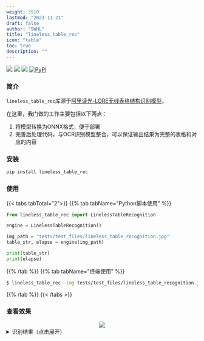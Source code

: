 ```yaml
---
weight: 3510
lastmod: "2023-11-21"
draft: false
author: "SWHL"
title: "lineless_table_rec"
icon: "table"
toc: true
description: ""
---
```


<p>
  <a href=""><img src="https://img.shields.io/badge/Python->=3.6,<3.12-aff.svg"></a>
  <a href=""><img src="https://img.shields.io/badge/OS-Linux%2C%20Mac%2C%20Win-pink.svg"></a>
  <a href="https://pepy.tech/project/lineless-table-rec"><img src="https://static.pepy.tech/badge/lineless-table-rec?period=total&units=abbreviation&left_color=grey&right_color=blue&left_text=Downloads"></a>
  <a href="https://pypi.org/project/lineless-table-rec/"><img alt="PyPI" src="https://img.shields.io/pypi/v/lineless-table-rec"></a>
</p>

### 简介
`lineless_table_rec`库源于[阿里读光-LORE无线表格结构识别模型](https://www.modelscope.cn/models/damo/cv_resnet-transformer_table-structure-recognition_lore/summary)。

在这里，我门做的工作主要包括以下两点：
1. 将模型转换为ONNX格式，便于部署
2. 完善后处理代码，与OCR识别模型整合，可以保证输出结果为完整的表格和对应的内容

### 安装
```bash {linenos=table}
pip install lineless_table_rec
```

### 使用
{{< tabs tabTotal="2">}}
{{% tab tabName="Python脚本使用" %}}


```python {linenos=table}
from lineless_table_rec import LinelessTableRecognition

engine = LinelessTableRecognition()

img_path = "tests/test_files/lineless_table_recognition.jpg"
table_str, elapse = engine(img_path)

print(table_str)
print(elapse)
```

{{% /tab %}}
{{% tab tabName="终端使用" %}}

```bash {lineos=table}
$ lineless_table_rec -img tests/test_files/lineless_table_recognition.jpg
```

{{% /tab %}}
{{< /tabs >}}


### 查看效果
<div align="center">
    <img src="https://github.com/RapidAI/TableStructureRec/releases/download/v0.0.0/lineless_table_rec_result.png">

</div>


<details>
    <summary>识别结果（点击展开）</summary>

```html {lineos=table}
<html>
<body>
    <table>
        <tbody>
            <tr>
                <td rowspan="1" colspan="1">姓名</td>
                <td rowspan="1" colspan="1">年龄</td>
                <td rowspan="1" colspan="1">性别</td>
                <td rowspan="1" colspan="1">身高/m</td>
                <td rowspan="1" colspan="1">体重/kg</td>
                <td rowspan="1" colspan="1">BMI/(kg/m²)</td>
            </tr>
            <tr>
                <td rowspan="1" colspan="1">Duke</td>
                <td rowspan="1" colspan="1">34</td>
                <td rowspan="1" colspan="1">男</td>
                <td rowspan="1" colspan="1">1.74</td>
                <td rowspan="1" colspan="1">70</td>
                <td rowspan="1" colspan="1">23</td>
            </tr>
            <tr>
                <td rowspan="1" colspan="1">Ella</td>
                <td rowspan="1" colspan="1">26</td>
                <td rowspan="1" colspan="1">女</td>
                <td rowspan="1" colspan="1">1.60</td>
                <td rowspan="1" colspan="1">58</td>
                <td rowspan="1" colspan="1">23</td>
            </tr>
            <tr>
                <td rowspan="1" colspan="1">Eartha</td>
                <td rowspan="1" colspan="1"></td>
                <td rowspan="1" colspan="1">女</td>
                <td rowspan="1" colspan="1">1.34</td>
                <td rowspan="1" colspan="1">29</td>
                <td rowspan="1" colspan="1">16</td>
            </tr>
            <tr>
                <td rowspan="1" colspan="1">Thelonious</td>
                <td rowspan="1" colspan="1">6</td>
                <td rowspan="1" colspan="1">男</td>
                <td rowspan="1" colspan="1">1.07</td>
                <td rowspan="1" colspan="1">17</td>
                <td rowspan="1" colspan="1">15</td>
            </tr>
            <tr>
                <td rowspan="1" colspan="1">TARO</td>
                <td rowspan="1" colspan="1">22</td>
                <td rowspan="1" colspan="1">男</td>
                <td rowspan="1" colspan="1">1.728</td>
                <td rowspan="1" colspan="1">65</td>
                <td rowspan="1" colspan="1">21.7</td>
            </tr>
            <tr>
                <td rowspan="1" colspan="1">HANAKO</td>
                <td rowspan="1" colspan="1">22</td>
                <td rowspan="1" colspan="1">女</td>
                <td rowspan="1" colspan="1">1.60</td>
                <td rowspan="1" colspan="1">53</td>
                <td rowspan="1" colspan="1">20.7</td>
            </tr>
            <tr>
                <td rowspan="1" colspan="1">NARMAN</td>
                <td rowspan="1" colspan="1">38</td>
                <td rowspan="1" colspan="1">男</td>
                <td rowspan="1" colspan="1">1.76</td>
                <td rowspan="1" colspan="1">73</td>
                <td rowspan="1" colspan="1"></td>
            </tr>
            <tr>
                <td rowspan="1" colspan="1">NAOMI</td>
                <td rowspan="1" colspan="1">23</td>
                <td rowspan="1" colspan="1">女</td>
                <td rowspan="1" colspan="1">1.63</td>
                <td rowspan="1" colspan="1">60</td>
                <td rowspan="1" colspan="1"></td>
            </tr>
        </tbody>
    </table>
</body>

</html>
```

</details>